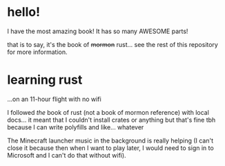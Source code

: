 # hello!
I have the most amazing book! It has so many AWESOME parts!

that is to say, it's the book of ~~mormon~~ rust... see the rest of this repository for more information.

# learning rust
...on an 11-hour flight with no wifi<br />

I followed *the* book of rust (not a book of mormon reference) with local docs... it meant that I couldn't install crates or anything but that's fine tbh because I can write polyfills and like... whatever

The Minecraft launcher music in the background is really helping (I can't close it because then when I want to play later, I would need to sign in to Microsoft and I can't do that without wifi).